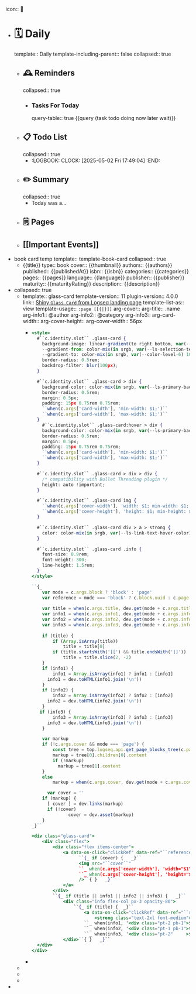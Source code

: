 icon:: 📝

- # 🗓️ Daily
  template:: Daily
  template-including-parent:: false
  collapsed:: true
	- ## 🕰️ Reminders
	  collapsed:: true
		- ### Tasks For Today
		  query-table:: true
		  {{query (task todo doing now later wait)}}
	- ## 📋 Todo List
	  collapsed:: true
		- :LOGBOOK:
		  CLOCK: [2025-05-02 Fri 17:49:04]
		  :END:
	- ##  ✏️ Summary
	  collapsed:: true
		- Today was a...
	- ## 🗒️ Pages
	- ## [[Important Events]]
- book card temp
  template:: template-book-card
  collapsed:: true
	- {{title}}
	  type:: book
	  cover:: {{thumbnail}}
	  authors:: {{authors}}
	  published:: {{publishedAt}}
	  isbn:: {{isbn}}
	  categories:: {{categories}}
	  pages:: {{pages}}
	  language:: {{language}}
	  publisher:: {{publisher}}
	  maturity:: {{maturityRating}}
	  description:: {{description}}
- collapsed:: true
	- template:: glass-card
	  template-version:: 11
	  plugin-version:: 4.0.0
	  link:: [Shiny `Glass Card` from Logseq landing page](https://github.com/stdword/logseq13-full-house-plugin/discussions/9)
	  template-list-as:: view
	  template-usage:: `:page [[{|}]]`
	  arg-cover::
	  arg-title:: .name
	  arg-info1:: @author
	  arg-info2:: @category
	  arg-info3::
	  arg-card-width::
	  arg-cover-height::
	  arg-cover-width:: 56px
		- ```jsx
		  <style>
		    #``c.identity.slot`` .glass-card {
		      background-image: linear-gradient(to right bottom, var(--gradient-from), 55%, var(--gradient-to));
		      --gradient-from: color-mix(in srgb, var(--ls-selection-text-color) 35%, transparent);
		      --gradient-to: color-mix(in srgb, var(--color-level-6) 10%, transparent);
		      border-radius: 0.5rem;
		      backdrop-filter: blur(100px);
		    }
		  
		    #``c.identity.slot`` .glass-card > div {
		      background-color: color-mix(in srgb, var(--ls-primary-background-color) 50%, transparent);
		      border-radius: 0.5rem;
		      margin: 0.5px;
		      padding: 15px 0.75rem 0.75rem;
		      ``when(c.args['card-width'], 'min-width: $1;')``
		      ``when(c.args['card-width'], 'max-width: $1;')``
		    }
		      #``c.identity.slot`` .glass-card:hover > div {
		      background-color: color-mix(in srgb, var(--ls-primary-background-color) 50%, transparent);
		      border-radius: 0.5rem;
		      margin: 0.5px;
		      padding: 15px 0.75rem 0.75rem;
		      ``when(c.args['card-width'], 'min-width: $1;')``
		      ``when(c.args['card-width'], 'max-width: $1;')``
		    }
		  
		    #``c.identity.slot`` .glass-card > div > div {
		      /* compatibility with Bullet Threading plugin */
		      height: auto !important;
		    }
		  
		    #``c.identity.slot`` .glass-card img {
		      ``when(c.args['cover-width'], 'width: $1; min-width: $1;')``
		      ``when(c.args['cover-height'], 'height: $1; min-height: $1;')``
		    }
		  
		    #``c.identity.slot`` .glass-card div > a > strong {
		      color: color-mix(in srgb, var(--ls-link-text-hover-color) 80%, transparent);
		    }
		  
		    #``c.identity.slot`` .glass-card .info {
		      font-size: 0.9rem;
		      font-weight: 300;
		      line-height: 1.5rem;
		    }
		  </style>
		  
		  ``{_
		      var mode = c.args.block ? 'block' : 'page'
		      var reference = mode === 'block' ? c.block.uuid : c.page.name_
		      
		      var title = when(c.args.title, dev.get(mode + c.args.title) || c.args.title)
		      var info1 = when(c.args.info1, dev.get(mode + c.args.info1) || c.args.info1)
		      var info2 = when(c.args.info2, dev.get(mode + c.args.info2) || c.args.info2)
		      var info3 = when(c.args.info3, dev.get(mode + c.args.info3) || c.args.info3)
		      
		      if (title) {
		          if (Array.isArray(title))
		              title = title[0]
		          if (title.startsWith('[[') && title.endsWith(']]'))
		              title = title.slice(2, -2)
		      }
		      if (info1) {
		          info1 = Array.isArray(info1) ? info1 : [info1]
		        info1 = dev.toHTML(info1.join('\n'))
		      }
		      if (info2) {
		          info2 = Array.isArray(info2) ? info2 : [info2]
		        info2 = dev.toHTML(info2.join('\n'))
		      }
		     if (info3) {
		          info3 = Array.isArray(info3) ? info3 : [info3]
		        info3 = dev.toHTML(info3.join('\n'))
		      }
		  
		      var markup
		      if (!c.args.cover && mode === 'page') {
		          const tree = top.logseq.api.get_page_blocks_tree(c.page.name)
		          markup = tree[0].children[0].content
		          if (!markup)
		            markup = tree[1].content
		      }
		      else
		          markup = when(c.args.cover, dev.get(mode + c.args.cover) || c.args.cover)
		  
		        var cover = ''
		      if (markup) {
		        [ cover ] = dev.links(markup)
		        if (!cover)
		                cover = dev.asset(markup)
		      }
		  _}``
		  
		  <div class="glass-card">
		      <div class="flex">
		          <div class="flex items-center">
		              <a data-on-click="clickRef" data-ref="``reference``">
		                    ``{_ if (cover) {   _}``
		                    <img src="``cover``"
		                    ``_ when(c.args['cover-width'], 'width="$1"') _``
		                    ``_ when(c.args['cover-height'], 'height="$1"') _``
		                    />``{ }   _}``
		              </a>
		          </div>
		          ``{_ if (title || info1 || info2 || info3) {   _}``
		              <div class="info flex-col px-3 opacity-80">
		                  ``{_ if (title) {  _}``
		                      <a data-on-click="clickRef" data-ref="``reference``">
		                          <strong class="text-2xl font-medium">``title``</strong></a>``{ }   _}``
		                      ``_ when(info1, '<div class="pt-2 pb-1">$1</div>') _``
		                      ``_ when(info2, '<div class="pt-1 pb-1">$1</div>') _``
		                      ``_ when(info3, '<div class="pt-2"     >$1</div>') _``
		              </div>``{ }   _}``
		    </div>
		  </div>
		  ```
		-
	-
	-
	-
-